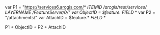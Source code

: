 var P1 = "https://services6.arcgis.com/* *ITEMID* */arcgis/rest/services/* *LAYERNAME* */FeatureServer/0/"
var ObjectID = $feature.* *FIELD* *
var P2 = "/attachments/"
var AttachID = $feature.* *FIELD* *

P1 + ObjectID + P2 + AttachID
